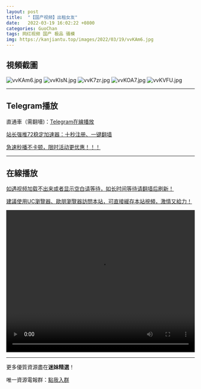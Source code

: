 ```yaml
---
layout: post
title:  "【国产视频】出租女友"
date:   2022-03-19 16:02:22 +0800
categories: GuoChan
tags: 网红视频 国产 极品 骚模
img: https://kanjiantu.top/images/2022/03/19/vvKAm6.jpg
---
```



## 視頻截圖

![vvKAm6.jpg](https://kanjiantu.top/images/2022/03/19/vvKAm6.jpg)
![vvKIsN.jpg](https://kanjiantu.top/images/2022/03/19/vvKIsN.jpg)
![vvK7zr.jpg](https://kanjiantu.top/images/2022/03/19/vvK7zr.jpg)
![vvKOA7.jpg](https://kanjiantu.top/images/2022/03/19/vvKOA7.jpg)
![vvKVFU.jpg](https://kanjiantu.top/images/2022/03/19/vvKVFU.jpg)

* * *
## Telegram播放

直通車（需翻墻)：[Telegram在線播放](https://t.me/mimeijingxuan/216)

<u>站长强推72稳定加速器：[十秒注册、一键翻墙](https://72vpn.xyz/#/register?code=mimei) </u>


<u>急速秒播不卡顿，限时活动更优惠！！！</u>
* * *
## 在線播放
<u>如遇视频加载不出来或者显示空白请等待，如长时间等待请翻墙后刷新！</u>

<u>建議使用UC瀏覽器、歐朋瀏覽器訪問本站，可直接緩存本站視頻，激情又給力！</u>
<center><video src="https://cdn.publer.io/uploads/videos/6247de5fdb279736bfa814dc/546e229274bcaaad8468fd87dd8943ee.mp4" width="100%" height="380px" controls="controls"></video></center>


* * *
更多優質資源盡在**迷妹精選**！

唯一資源電報群：[點我入群](https://t.me/mimeijingxuan)


